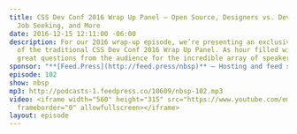 ```yaml
---
title: CSS Dev Conf 2016 Wrap Up Panel — Open Source, Designers vs. Devs, Hiring,
  Job Seeking, and More
date: 2016-12-15 12:11:00 -06:00
description: For our 2016 wrap-up episode, we’re presenting an exclusive recording
  of the traditional CSS Dev Conf 2016 Wrap Up Panel. As hour filled with lots of
  great questions from the audience for the incredible array of speakers.
sponsor: "**[Feed.Press](http://feed.press/nbsp)** — Hosting and feed support provided by Feed.Press. [Sign-up today](http://feed.press/nbsp) and try FeedPress on a 14-day trial (no contracts or commitments). Use promo code `NBSP` during checkout to get 10% off your first year."
episode: 102
show: nbsp
mp3: http://podcasts-1.feedpress.co/10609/nbsp-102.mp3
video: <iframe width="560" height="315" src="https://www.youtube.com/embed/ZP6ZyPwUxg0"
  frameborder="0" allowfullscreen></iframe>
layout: episode
---
```

